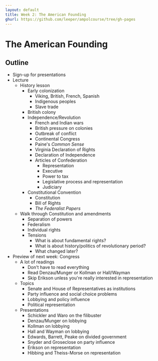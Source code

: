 ```yaml
---
layout: default
title: Week 2: The American Founding
ghurl: https://github.com/leeper/ampolcourse/tree/gh-pages
---
```


# The American Founding #

## Outline ##

 - Sign-up for presentations
 - Lecture
   - History lesson
     - Early colonization
       - Viking, British, French, Spanish
       - Indigenous peoples
       - Slave trade
     - British colony
     - Independence/Revolution
       - French and Indian wars
       - British pressure on colonies
       - Outbreak of conflict
       - Continental Congress
       - Paine's *Common Sense*
       - Virginia Declaration of Rights
       - Declaration of Independence
       - Articles of Confederation
         - Representation
         - Executive
         - Power to tax
         - Legislative process and representation
         - Judiciary
     - Constitutional Convention
       - Constitution
       - Bill of Rights
       - *The Federalist Papers*
   - Walk through Constitution and amendments
     - Separation of powers
     - Federalism
     - Individual rights
     - Tensions
       - What is about fundamental rights?
       - What is about history/politics of revolutionary period?
       - What changed later?
 - Preview of next week: Congress
   - A lot of readings
     - Don't have to read everything
     - Read Denzau/Munger or Kollman or Hall/Wayman
     - Skip Erikson unless you're really interested in representation
   - Topics
     - Senate and House of Representatives as institutions
     - Party influence and social choice problems
     - Lobbying and policy influence
     - Political representation
   - Presentations
     - Schickler and Waro on the filibuster
     - Denzau/Munger on lobbying
     - Kollman on lobbying
     - Hall and Wayman on lobbying
     - Edwards, Barrett, Peake on divided government
     - Snyder and Groseclose on party influence
     - Erikson on representation
     - Hibbing and Theiss-Morse on representation
